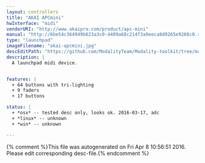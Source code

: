 ```yaml
---
layout: controllers
title: "AKAI APCmini"
hwInterface: "midi"
vendorURI: "http://www.akaipro.com/product/apc-mini"
manual: "http://6be54c364949b623a3c0-4409a68c214f3a9eeca8d0265e9266c0.r0.cf2.rackcdn.com/990/documents/APC%20mini%20-%20User%20Guide%20-%20v1.0.pdf"
type: "launchpad"
imageFilename: "akai-apcmini.jpg"
descEditPath: "https://github.com/ModalityTeam/Modality-toolkit/tree/master/Modality/MKtlDescriptions//akai-apcmini.desc.scd"
description: |
  A launchpad midi device.


features: |
  + 64 buttons with tri-lighting
  + 9 faders
  + 17 buttons

status: |
  + *osx* -- tested desc only, looks ok. 2016-03-17, adc
  + *linux* -- unknown
  + *win* -- unknown

---
```

{% comment %}This file was autogenerated on Fri Apr  8 10:56:51 2016. Please edit corresponding desc-file.{% endcomment %}